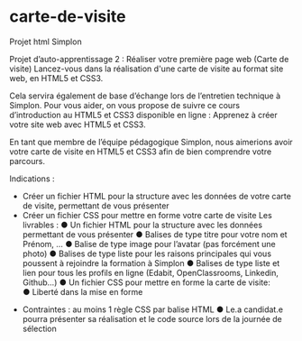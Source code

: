 # carte-de-visite
Projet html Simplon

Projet d’auto-apprentissage 2 : Réaliser votre première
page web (Carte de visite)
Lancez-vous dans la réalisation d'une carte de visite au format site web, en HTML5 et CSS3.

Cela servira également de base d’échange lors de l’entretien technique à Simplon.
Pour vous aider, on vous propose de suivre ce cours d’introduction au HTML5 et CSS3
disponible en ligne : Apprenez à créer votre site web avec HTML5 et CSS3.

En tant que membre de l’équipe pédagogique Simplon, nous aimerions avoir votre carte de
visite en HTML5 et CSS3 afin de bien comprendre votre parcours.

Indications :
- Créer un fichier HTML pour la structure avec les données de votre carte de visite,
permettant de vous présenter
- Créer un fichier CSS pour mettre en forme votre carte de visite
Les livrables :
● Un fichier HTML pour la structure avec les données permettant de vous présenter
● Balises de type titre pour votre nom et Prénom, …
● Balise de type image pour l’avatar (pas forcément une photo)
● Balises de type liste pour les raisons principales qui vous poussent à rejoindre la formation à Simplon
● Balises de type liste et lien pour tous les profils en ligne (Edabit, OpenClassrooms,
Linkedin, Github…)
● Un fichier CSS pour mettre en forme la carte de visite:   
● Liberté dans la mise en forme

* Contraintes : au moins 1 règle CSS par balise HTML
● Le.a candidat.e pourra présenter sa réalisation et le code source lors de la journée de
sélection



